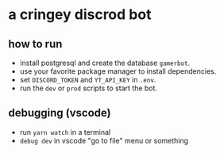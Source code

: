 # a cringey discrod bot

## how to run

- install postgresql and create the database `gamerbot`.
- use your favorite package manager to install dependencies.
- set `DISCORD_TOKEN` and `YT_API_KEY` in `.env`.
- run the `dev` or `prod` scripts to start the bot.

## debugging (vscode)

- run `yarn watch` in a terminal
- `debug dev` in vscode "go to file" menu or something
